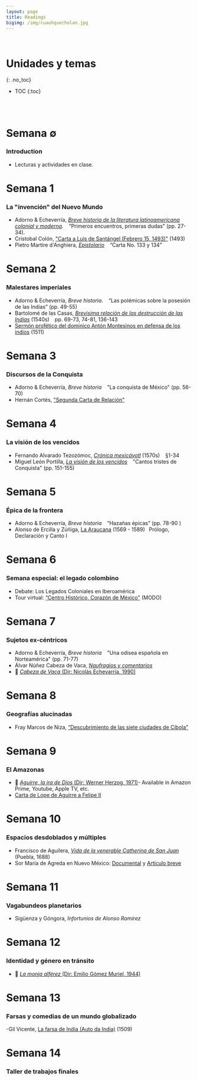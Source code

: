 ```yaml
---
layout: page
title: Readings
bigimg: /img/cuauhquecholan.jpg
---
```


<br>

# Unidades y temas
{: .no_toc}

* TOC
{:toc}

<br>
<br>

# Semana ∅
### Introduction

- Lecturas y actividades en clase.

# Semana 1 
### La "invención" del Nuevo Mundo

- Adorno & Echeverría, [*Breve historia de la literatura latinoamericana colonial y moderna*](https://bushare-my.sharepoint.com/:b:/g/personal/dhcg_bu_edu/EcSj_kv94qdLvZgXz9u0zCsBiQozh14g5616iXQwmUjEyQ?e=0Rnt0T). &ensp; <i class="far fa-bookmark"></i> “Primeros encuentros, primeras dudas” (pp. 27-34).
- Cristobal Colón, ["Carta a Luis de Santángel (Febrero 15, 1493)"](https://bushare-my.sharepoint.com/:b:/g/personal/dhcg_bu_edu/EYaAr3TAvTNFg9Zbu7c502wBpiWryMnR9IGw8bfDF3LTTQ?e=QbS256) (1493)
- Pietro Martire d'Anghiera, [*Epistolario*](https://bushare-my.sharepoint.com/:b:/g/personal/dhcg_bu_edu/EW8T-leqcXFClRZCaNVsKBwBB_D3Y0u89LmuDkFxxtS2_A?e=U9QNtD)
&ensp; <i class="far fa-bookmark"></i> “Carta No. 133 y 134” 

# Semana 2
### Malestares imperiales

- Adorno & Echeverría, *Breve historia*. &ensp; <i class="far fa-bookmark"></i> “Las polémicas sobre la posesión de las Indias” (pp. 49-55)
- Bartolomé de las Casas, [*Brevísima relación de las destrucción de las Indias*](https://bushare-my.sharepoint.com/:b:/g/personal/dhcg_bu_edu/EROXXtX5rRpBipr5h7EQZQMB0JXsPu7HVYA1OD25IZZm-g?e=nFArRv) (1540s) &ensp; <i class="far fa-bookmark"></i> pp. 69-73, 74-81, 136-143 
- [Sermón profético del dominico Antón Montesinos en defensa de los indios](https://bushare-my.sharepoint.com/:b:/g/personal/dhcg_bu_edu/EQZM1rSG12JCrckn8zCiRLIBRiLaa6Nt-Wncbn_3DVBaGQ?e=1z7D2h) (1511)
   
# Semana 3
###  Discursos de la Conquista

- Adorno & Echeverría, *Breve historia* &ensp; <i class="far fa-bookmark"></i> "La conquista de México" (pp. 56-70)
- Hernán Cortés, ["Segunda Carta de Relación"](https://bushare-my.sharepoint.com/:b:/g/personal/dhcg_bu_edu/EehpiRsvJpNJt1dp9f6adiQBqhJ8gHyioOzGmIiEMlduqg?e=kKIhrr)

# Semana 4
###  La visión de los vencidos

- Fernando Alvarado Tezozómoc, [*Crónica mexicáyotl*](https://bushare-my.sharepoint.com/:b:/g/personal/dhcg_bu_edu/EdsxoEt-iqBKiU1qafHcpckBl26rk8Oi3MgmY7-f6yNRjQ?e=oFrg4i) (1570s) &ensp; <i class="far fa-bookmark"></i> §1-34
- Miguel León Portilla, [*La visión de los vencidos*](https://bushare-my.sharepoint.com/:b:/g/personal/dhcg_bu_edu/EcVN8UQOCotOmN31264WjYABlW3ePbdYJkbmFUbGQ0q00Q?e=8wtn8o) &ensp; <i class="far fa-bookmark"></i> "Cantos tristes de Conquista" (pp. 151-155)

# Semana 5 
### Épica de la frontera

- Adorno & Echeverría, *Breve historia*  &ensp; <i class="far fa-bookmark"></i> “Hazañas épicas” (pp. 78-90 )
- Alonso de Ercilla y Zúñiga, [La Araucana](https://bushare-my.sharepoint.com/:b:/g/personal/dhcg_bu_edu/EZXuPiZj7a5AlOCuYxPYVtQB0eligx7yf9EC3gRsCA3Seg?e=pq3QBh) (1569 - 1589)&ensp; <i class="far fa-bookmark"></i> Prólogo, Declaración y Canto I 

# Semana 6 
### Semana especial: el legado colombino

- Debate: Los Legados Coloniales en Iberoamérica
- Tour virtual: [“Centro Histórico, Corazón de México"](https://www.bu.edu/las/news-events/calendar/?eid=258775) (MODO)

# Semana 7 
### Sujetos ex-céntricos 

- Adorno & Echeverría, *Breve historia*  &ensp; <i class="far fa-bookmark"></i> "Una odisea española en Norteamérica" (pp. 71-77) 
- Álvar Núñez Cabeza de Vaca, [*Naufragios y comentarios*](https://bushare-my.sharepoint.com/:b:/g/personal/dhcg_bu_edu/EQxi8Rr47jFBqDrt9pOrOP4BCP-4PeRSsQ6R_udSRvDz_A?e=WnfiGA)
- 🎥︁ [*Cabeza de Vaca* (Dir: Nicolás Echevarría, 1990)](https://youtube.com/playlist?list=PLDOeaioyzG1SiAZK7ugRm0P4GWzC9nvNN)

# Semana 8 
### Geografías alucinadas

- Fray Marcos de Niza, [“Descubrimiento de las siete ciudades de Cíbola"](http://www.cervantesvirtual.com/obra-visor/descubrimiento-de-las-siete-ciudades-por-el-p-fr-marcos-de-niza--0/html/4b095958-ec1e-4033-9eeb-8563450eb3cf_2.html)


# Semana 9 
### El Amazonas

- 🎥︁ [*Aguirre, la ira de Dios* (Dir: Werner Herzog, 1971)]()- Available in Amazon Prime, Youtube, Apple TV, etc.
- [Carta de Lope de Aguirre a Felipe II](http://www.gabrielbernat.es/conquista/html/carta.html)

# Semana 10 
### Espacios desdoblados y múltiples

- Francisco de Aguilera, [*Vida de la venerable Catherina de San Juan*](https://bushare-my.sharepoint.com/:b:/g/personal/dhcg_bu_edu/EYI5qDXLlaNOi5jSFLwNh_gBKyH_CjGEfy6voZnxdYT5ng?e=4a7VSW) (Puebla, 1688)   
- Sor María de Agreda en Nuevo México: [Documental](https://youtu.be/j3opsS8V6OE) y [Artículo breve](https://mariadeagreda.org/quien-fue/la-dama-de-azul/)

# Semana 11
### Vagabundeos planetarios

- Sigüenza y Góngora, *Infortunios de Alonso Ramírez*

# Semana 12
### Identidad y género en tránsito

- 🎥︁ [*La monja alférez* (Dir: Emilio Gómez Muriel, 1944)](https://youtu.be/rbsW_dnk9dA)

# Semana 13 
### Farsas y comedias de un mundo globalizado

-Gil Vicente, [La farsa de India (Auto da India)](https://bushare-my.sharepoint.com/:b:/g/personal/dhcg_bu_edu/ETegCpJG8etBqhzPP_uAT5IBYHo0q3C_teGrOZ9In8pCPA?e=dpCHzl) (1509)

# Semana 14
### Taller de trabajos finales

